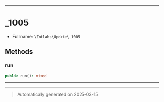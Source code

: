 ***

# _1005





* Full name: `\Zotlabs\Update\_1005`




## Methods


### run



```php
public run(): mixed
```












***


***
> Automatically generated on 2025-03-15
